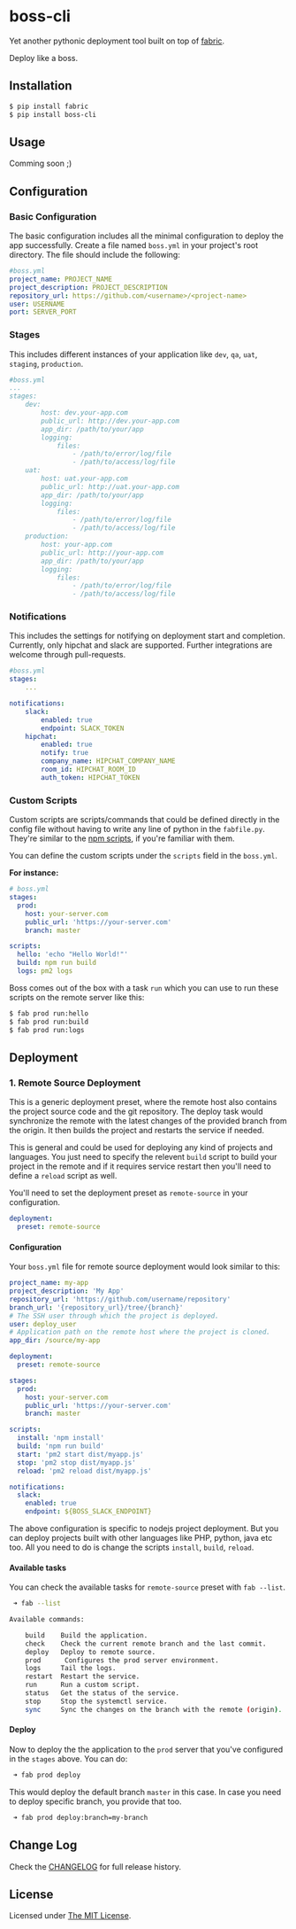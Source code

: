 boss-cli
=========

Yet another pythonic deployment tool built on top of [fabric](http://www.fabfile.org/).

Deploy like a boss.

## Installation

```bash
$ pip install fabric
$ pip install boss-cli
```

## Usage
Comming soon ;)

## Configuration

### Basic Configuration
The basic configuration includes all the minimal configuration to deploy the app successfully. Create a file named `boss.yml` in your project's root directory. The file should include the following:

```yml
#boss.yml
project_name: PROJECT_NAME
project_description: PROJECT_DESCRIPTION
repository_url: https://github.com/<username>/<project-name>
user: USERNAME
port: SERVER_PORT
```

### Stages
This includes different instances of your application like `dev`, `qa`, `uat`, `staging`, `production`.

```yml
#boss.yml
...
stages:
    dev:
        host: dev.your-app.com
        public_url: http://dev.your-app.com
        app_dir: /path/to/your/app
        logging:
            files:
                - /path/to/error/log/file
                - /path/to/access/log/file
    uat:
        host: uat.your-app.com
        public_url: http://uat.your-app.com
        app_dir: /path/to/your/app
        logging:
            files:
                - /path/to/error/log/file
                - /path/to/access/log/file
    production:
        host: your-app.com
        public_url: http://your-app.com
        app_dir: /path/to/your/app
        logging:
            files:
                - /path/to/error/log/file
                - /path/to/access/log/file
```

### Notifications
This includes the settings for notifying on deployment start and completion. Currently, only hipchat and slack are supported. Further integrations are welcome through pull-requests.

```yml
#boss.yml
stages:
    ...

notifications:
    slack:
        enabled: true
        endpoint: SLACK_TOKEN
    hipchat:
        enabled: true
        notify: true
        company_name: HIPCHAT_COMPANY_NAME
        room_id: HIPCHAT_ROOM_ID
        auth_token: HIPCHAT_TOKEN
```

### Custom Scripts
Custom scripts are scripts/commands that could be defined directly in the config file without having to write any line of python in the `fabfile.py`. They're similar to the [npm scripts](https://docs.npmjs.com/misc/scripts), if you're familiar with them.

You can define the custom scripts under the `scripts` field in the `boss.yml`.

**For instance:**
```yaml
# boss.yml
stages:
  prod:
    host: your-server.com
    public_url: 'https://your-server.com'
    branch: master

scripts:
  hello: 'echo "Hello World!"'
  build: npm run build
  logs: pm2 logs
```

Boss comes out of the box with a task `run` which you can use to run these scripts on the remote server like this:
```bash
$ fab prod run:hello
$ fab prod run:build
$ fab prod run:logs
```

## Deployment

### 1. Remote Source Deployment

This is a generic deployment preset, where the remote host also contains the project source code and the git repository. The deploy task would synchronize the remote with the latest changes of the provided branch from the origin. It then builds the project and restarts the service if needed.

This is general and could be used for deploying any kind of projects and languages. You just need to specify the relevent `build` script to build your project in the remote and if it requires service restart then you'll need to define a `reload` script as well.

You'll need to set the deployment preset as `remote-source` in your configuration.

```yml
deployment:
  preset: remote-source
```

#### Configuration
Your `boss.yml` file for remote source deployment would look similar to this:
```yml
project_name: my-app
project_description: 'My App'
repository_url: 'https://github.com/username/repository'
branch_url: '{repository_url}/tree/{branch}'
# The SSH user through which the project is deployed.
user: deploy_user
# Application path on the remote host where the project is cloned.
app_dir: /source/my-app

deployment:
  preset: remote-source

stages:
  prod:
    host: your-server.com
    public_url: 'https://your-server.com'
    branch: master

scripts:
  install: 'npm install'
  build: 'npm run build'
  start: 'pm2 start dist/myapp.js'
  stop: 'pm2 stop dist/myapp.js'
  reload: 'pm2 reload dist/myapp.js'

notifications:
  slack:
    enabled: true
    endpoint: ${BOSS_SLACK_ENDPOINT}
```

The above configuration is specific to nodejs project deployment. But you can deploy projects built with other languages like PHP, python, java etc too. All you need to do is change the scripts `install`, `build`, `reload`.

#### Available tasks
You can check the available tasks for `remote-source` preset with `fab --list`.

```bash
 ➜ fab --list

Available commands:

    build    Build the application.
    check    Check the current remote branch and the last commit.
    deploy   Deploy to remote source.
    prod      Configures the prod server environment.
    logs     Tail the logs.
    restart  Restart the service.
    run      Run a custom script.
    status   Get the status of the service.
    stop     Stop the systemctl service.
    sync     Sync the changes on the branch with the remote (origin).
```

#### Deploy
Now to deploy the the application to the `prod` server that you've configured in the `stages` above. You can do:
```bash
 ➜ fab prod deploy
```

This would deploy the default branch `master` in this case. In case you need to deploy specific branch, you provide that too.
```bash
 ➜ fab prod deploy:branch=my-branch
```

## Change Log
Check the [CHANGELOG](CHANGELOG.md) for full release history.

## License
Licensed under [The MIT License](LICENSE).
